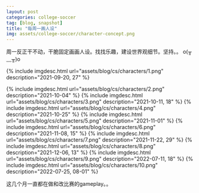 ```yaml
---
layout: post
categories: college-soccer
tag: [blog, snapshot]
title: "每周一画人设"
img: assets/college-soccer/character-concept.png
---
```


周一反正干不动，干脆固定画画人设。找找乐趣，建设世界观细节。坚持。。 o(╥﹏╥)o

{% include imgdesc.html url="assets/blog/cs/characters/1.png" description="2021-09-20, 27" %}


<!--more-->

{% include imgdesc.html url="assets/blog/cs/characters/2.png" description="2021-10-04" %}
{% include imgdesc.html url="assets/blog/cs/characters/3.png" description="2021-10-11, 18" %}
{% include imgdesc.html url="assets/blog/cs/characters/4.png" description="2021-10-25" %}
{% include imgdesc.html url="assets/blog/cs/characters/5.png" description="2021-11-01" %}
{% include imgdesc.html url="assets/blog/cs/characters/6.png" description="2021-11-08, 15" %}
{% include imgdesc.html url="assets/blog/cs/characters/7.png" description="2021-11-22, 29" %}
{% include imgdesc.html url="assets/blog/cs/characters/8.png" description="2021-12-06, 13" %}
{% include imgdesc.html url="assets/blog/cs/characters/9.png" description="2022-07-11, 18" %}
{% include imgdesc.html url="assets/blog/cs/characters/10.png" description="2022-07-25, 08-01" %}

这几个月一直都在做和改比赛的gameplay。。